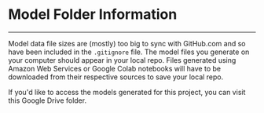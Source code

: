 # Model Folder Information

---

Model data file sizes are (mostly) too big to sync with GitHub.com and so have been included in the `.gitignore` file. The model files you generate on your computer should appear in your local repo. Files generated using Amazon Web Services or Google Colab notebooks will have to be downloaded from their respective sources to save your local repo.

If you'd like to access the models generated for this project, you can visit this Google Drive folder.